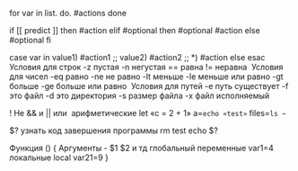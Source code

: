 for var in list. 
do. 
	#actions
done

if [[ predict ]]
then
	#action
elif  #optional
then #optional
	#action
else #optional
fi  

case var in
value1)
	#action1 
	;;
value2)
	#action2
	;; *)
	#action else
esac 
Условия для строк -z пустая
-n негустая
== равна
!= неравна  Условия для чисел -eq равно
-ne не равно
-lt меньше
-le меньше или равно
-gt больше
-ge больше или равно  Условия для путей
-e путь существует
-f это файл
-d это директория
-s размер файла
-x файл исполняемый

! Не
&& и
|| или  арифметические let «c = 2 + 1»
a=`echo «test»`
files=`ls ~`

$? узнать код завершения программы
rm test
echo $? 

Функция ()
{
	Аргументы - 	$1 $2  и тд
	глобальный переменные 
	var1=4
	локальные
	local var21=9
}
